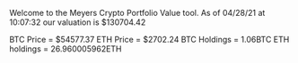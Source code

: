 Welcome to the Meyers Crypto Portfolio Value tool. 
As of 04/28/21 at 10:07:32 our valuation is $130704.42 

BTC Price = $54577.37
 ETH Price = $2702.24
BTC Holdings = 1.06BTC
 ETH holdings = 26.960005962ETH 
